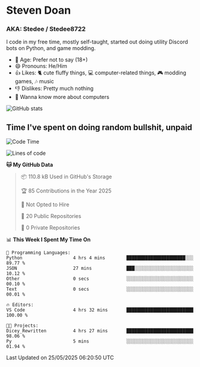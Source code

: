 # Steven Doan
### AKA: Stedee / Stedee8722
I code in my free time, mostly self-taught, started out doing utility Discord bots on Python, and game modding.

- 🤔 Age: Prefer not to say (18+)
- 😄 Pronouns: He/Him
- 👍 Likes: 🐈 cute fluffy things, 💻 computer-related things, 🎮 modding games, 🎶 music
- 👎 Dislikes: Pretty much nothing
- 🥹 Wanna know more about computers

![GitHub stats](https://github-readme-stats-iota-mocha-40.vercel.app/api?username=Stedee8722&show=prs_merged,prs_merged_percentage&show_icons=true&theme=transparent)

## Time I've spent on doing random bullshit, unpaid
<!--START_SECTION:Time I've spent on doing random bullshit, unpaid-->
![Code Time](http://img.shields.io/badge/Code%20Time-272%20hrs%204%20mins-blue)

![Lines of code](https://img.shields.io/badge/From%20Hello%20World%20I%27ve%20Written-82.0%20thousand%20lines%20of%20code-blue)

**🐱 My GitHub Data** 

> 📦 110.8 kB Used in GitHub's Storage 
 > 
> 🏆 85 Contributions in the Year 2025
 > 
> 🚫 Not Opted to Hire
 > 
> 📜 20 Public Repositories 
 > 
> 🔑 0 Private Repositories 
 > 
📊 **This Week I Spent My Time On** 

```text
💬 Programming Languages: 
Python                   4 hrs 4 mins        ██████████████████████░░░   89.77 % 
JSON                     27 mins             ███░░░░░░░░░░░░░░░░░░░░░░   10.12 % 
Other                    0 secs              ░░░░░░░░░░░░░░░░░░░░░░░░░   00.10 % 
Text                     0 secs              ░░░░░░░░░░░░░░░░░░░░░░░░░   00.01 % 

🔥 Editors: 
VS Code                  4 hrs 32 mins       █████████████████████████   100.00 % 

🐱‍💻 Projects: 
Dicey_Rewritten          4 hrs 27 mins       █████████████████████████   98.06 % 
Py                       5 mins              ░░░░░░░░░░░░░░░░░░░░░░░░░   01.94 % 
```


 Last Updated on 25/05/2025 06:20:50 UTC
<!--END_SECTION:Time I've spent on doing random bullshit, unpaid-->
